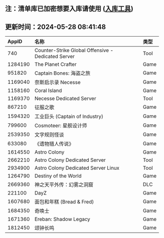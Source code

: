 ## 注：清单库已加密想要入库请使用 ([入库工具](https://github.com/BlankTMing/ManifestAutoUpdate/releases))

## 更新时间：2024-05-28 08:41:48
| AppID | 名称 | 类型  |
| :-------------------- | :----------------------------- | :----------- |
| 740 | Counter-Strike Global Offensive - Dedicated Server| Tool |
| 1284190 | The Planet Crafter| Game |
| 951820 | Captain Bones: 海盗之旅| Game |
| 1169040 | 奈斯启示录 Necesse| Game |
| 1158160 | Coral Island| Game |
| 1169370 | Necesse Dedicated Server| Tool |
| 867210 | 征服之歌| Game |
| 1594320 | 工业巨头 (Captain of Industry)| Game |
| 799600 | Cosmoteer: 星舰设计师| Game |
| 2539350 | 文字规则怪谈| Game |
| 633080 | 《遗物猎人传说》| Game |
| 1614550 | Astro Colony| Game |
| 2662210 | Astro Colony Dedicated Server| Tool |
| 2934900 | Astro Colony Dedicated Server Linux| Tool |
| 1264790 | Destiny of the World| Game |
| 2669360 | 神之天平外传：幻雾之洞窟| DLC |
| 221100 | DayZ| Game |
| 1607680 | 面包和年糕 (Bread & Fred)| Game |
| 1684350 | 奇唤士| Game |
| 1671360 | Ereban: Shadow Legacy| Game |
| 1812450 | 颂钟长鸣| Game |
